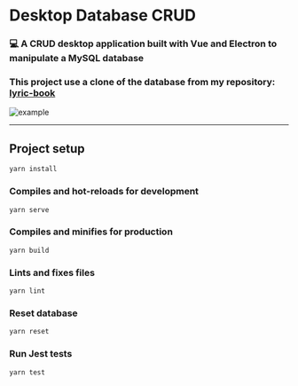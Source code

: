<h1> Desktop Database CRUD </h1>

### 💻 A CRUD desktop application built with Vue and Electron to manipulate a MySQL database

### This project use a clone of the database from my repository: <a href="http://github.com/yurematias/lyric-book">lyric-book</a>

![example](screnshots/show.gif)

<hr>

## Project setup
```
yarn install
```

### Compiles and hot-reloads for development
```
yarn serve 
```

### Compiles and minifies for production
```
yarn build
```

### Lints and fixes files
```
yarn lint

```
### Reset database 
```
yarn reset
```

### Run Jest tests
```
yarn test
```
